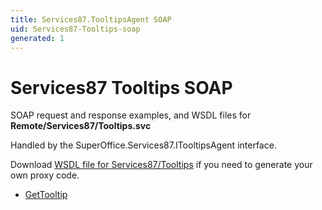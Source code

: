 ```yaml
---
title: Services87.TooltipsAgent SOAP
uid: Services87-Tooltips-soap
generated: 1
---
```


# Services87 Tooltips SOAP

SOAP request and response examples, and WSDL files for **Remote/Services87/Tooltips.svc**

Handled by the <see cref="T:SuperOffice.Services87.ITooltipsAgent">SuperOffice.Services87.ITooltipsAgent</see> interface.



Download [WSDL file for Services87/Tooltips](../Services87-Tooltips.md) if you need to generate your own proxy code.

* [GetTooltip](GetTooltip.md)

